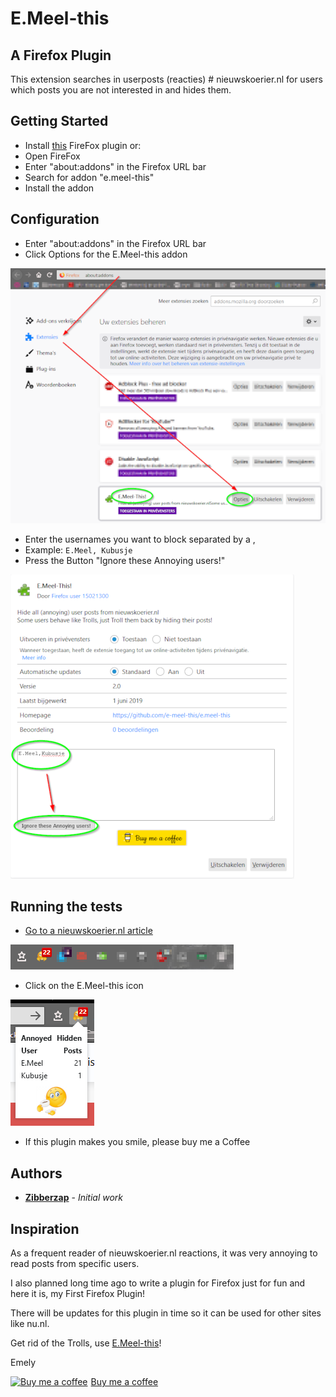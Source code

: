 # E.Meel-this

## A Firefox Plugin

This extension searches in userposts (reacties) # nieuwskoerier.nl for users which posts you are not interested in and hides them.

## Getting Started

* Install [this](https://addons.mozilla.org/nl/firefox/addon/e-meel-this) FireFox plugin or:
* Open FireFox
* Enter "about:addons" in the Firefox URL bar
* Search for addon "e.meel-this"
* Install the addon

## Configuration

* Enter "about:addons" in the Firefox URL bar
* Click Options for the E.Meel-this addon

![alt text](/img/about-addons.png)

* Enter the usernames you want to block separated by a ,
* Example: ```E.Meel, Kubusje```
* Press the Button "Ignore these Annoying users!"

![alt text](/img/options.png)


## Running the tests

* [Go to a nieuwskoerier.nl article](https://www.nieuwskoerier.nl/news/471008-john-cleese-in-opspraak-ik-heb-liever-culturen-zonder-vrouwelijke-genitale-verminking)

![alt text](/img/icon-badge.png)

* Click on the E.Meel-this icon

![alt text](/img/annoyed.png)

* If this plugin makes you smile, please buy me a Coffee

## Authors

* [**Zibberzap**](https://github.com/e-meel-this) - *Initial work*

## Inspiration

As a frequent reader of nieuwskoerier.nl reactions, it was very annoying to read posts from specific users.

I also planned long time ago to write a plugin for Firefox just for fun and here it is, my First Firefox Plugin!

There will be updates for this plugin in time so it can be used for other sites like nu.nl.

Get rid of the Trolls, use [E.Meel-this](https://addons.mozilla.org/nl/firefox/addon/e-meel-this)!

Emely

<link href="https://fonts.googleapis.com/css?family=Cookie" rel="stylesheet"><a class="bmc-button" target="_blank" href="https://www.buymeacoffee.com/lYKQnm7wL"><img src="https://www.buymeacoffee.com/assets/img/BMC-btn-logo.svg" alt="Buy me a coffee"><span style="margin-left:5px">Buy me a coffee</span></a>
